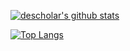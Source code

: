 [![descholar's github stats](https://github-readme-stats.vercel.app/api?username=descholar-ceo&show_icons=true&theme=dark)](https://github.com/descholar-ceo)

[![Top Langs](https://github-readme-stats.vercel.app/api/top-langs/?username=descholar-ceo&show_icons=true&theme=dark&layout=compact)](https://github.com/descholar-ceo/github-readme-stats)
